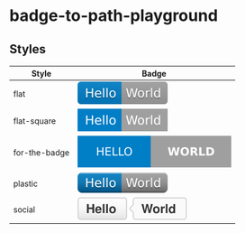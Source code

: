 # badge-to-path-playground

## Styles

| Style       | Badge                       |
|-------------|-----------------------------|
| flat          | ![](badges/flat.svg)        |
| flat-square   | ![](badges/flat-square.svg) |
| for-the-badge | ![](badges/forthebadge.svg) |
| plastic       | ![](badges/plastic.svg)     |
| social        | ![](badges/social.svg)      |
